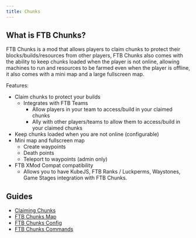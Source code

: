```yaml
---
title: Chunks
---
```


## What is FTB Chunks?

FTB Chunks is a mod that allows players to claim chunks to protect their blocks/builds/resources from other players, FTB Chunks also comes with the ability to keep chunks loaded when the player is not online, allowing machines to run and resources to be farmed even when the player is offline, it also comes with a mini map and a large fullscreen map.

Features:
- Claim chunks to protect your builds
  - Integrates with FTB Teams
    - Allow players in your team to access/build in your claimed chunks
    - Ally with other players/teams to allow them to access/build in your claimed chunks
- Keep chunks loaded when you are not online (configurable)
- Mini map and fullscreen map
  - Create waypoints
  - Death points
  - Teleport to waypoints (admin only)
- FTB XMod Compat compatibility
  - Allows you to have KubeJS, FTB Ranks / Luckperms, Waystones, Game Stages integration with FTB Chunks.

## Guides
- [Claiming Chunks](./claiming-loading.md)
- [FTB Chunks Map](./map.md)
- [FTB Chunks Config](./config.md)
- [FTB Chunks Commands](./commands.md)

